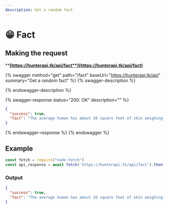 ```yaml
---
description: Get a random fact
---
```


# 😁 Fact

## Making the request

****[**https://hunterapi.tk/api/fact**](https://hunterapi.tk/api/fact)****

{% swagger method="get" path="/fact" baseUrl="https://hunterapi.tk/api" summary="Get a random fact" %}
{% swagger-description %}

{% endswagger-description %}

{% swagger-response status="200: OK" description="" %}
```json
{
  "success": true,
  "fact": "The average human has about 20 square feet of skin weighing about 6 pounds."
}
```
{% endswagger-response %}
{% endswagger %}

## Example

```javascript
const fetch = require("node-fetch")
const api_response = await fetch(`https://hunterapi.tk/api/fact`).then(r => r.json())
```

### Output

```json
{
  "success": true,
  "fact": "The average human has about 20 square feet of skin weighing about 6 pounds."
}
```
